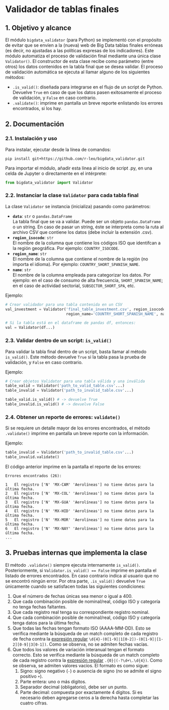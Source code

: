 # Validador de tablas finales

## 1. Objetivo y alcance

El módulo `bigdata_validator` (para Python) se implementó con el propósito de evitar que se envíen a la (nueva) web de Big Data tablas finales erróneas (es decir, no ajustadas a las políticas expresas de los indicadores). Este módulo automatiza el proceso de validación final mediante una única clase `Validator()`. El constructor de esta clase recibe como parámetro (entre otros) los datos contenidos en la tabla final que se desea validar. El proceso de validación automática se ejecuta al llamar alguno de los siguientes métodos:

* `.is_valid()`: diseñada para integrarse en el flujo de un script de Python. Devuelve `True` en caso de que los datos pasen exitosamente el proceso de validación, y `False` en caso contrario.
* `.validate()`: imprime en pantalla un breve reporte enlistando los errores encontrados, si los hay.

## 2. Documentación

### 2.1. Instalación y uso

Para instalar, ejecutar desde la línea de comandos:

```
pip install git+https://github.com/r-leo/bigdata_validator.git
```

Para importar el módulo, añadir esta línea al inicio de script .py, en una celda de Jupyter o directamente en el intérprete:

```python
from bigdata_validator import Validator
```

### 2.2. Instanciar la clase `Validator` para cada tabla final

La clase `Validator` se instancia (inicializa) pasando como parámetros:

* **`data`**: `str` o `pandas.DataFrame`</br>
La tabla final que se va a validar. Puede ser un objeto `pandas.DataFrame` o un string. En caso de pasar un string, éste se interpreta como la ruta al archivo CSV que contiene los datos (debe incluir la extensión .csv).
* **`region_isocode`**: `str`</br>
El nombre de la columna que contiene los códigos ISO que identifcan a la región geográfica. Por ejemplo: `COUNTRY_ISOCODE`.
* **`region_name`**: `str`</br>
El nombre de la columna que contiene el nombre de la región (no importa el idioma). Por ejemplo: `COUNTRY_SHORT_SPANISH_NAME`.
* **`name`**: `str`</br>
El nombre de la columna empleada para categorizar los datos. Por ejemplo: en el caso de consumo de alta frecuencia, `SHORT_SPANISH_NAME`; en el caso de actividad sectorial, `SUBSECTOR_SHORT_SPA`, etc.

Ejemplo:

```python
# Crear validador para una tabla contenida en un CSV
val_investment = Validator('final_table_investment.csv', region_isocode='COUNTRY_ISOCODE',
                           region_name='COUNTRY_SHORT_SPANISH_NAME', name='SHORT_SPANISH_NAME')

# Si la tabla está en el dataframe de pandas df, entonces:
val = Validator(df...)
```

### 2.3. Validar dentro de un script: `is_valid()`

Para validar la tabla final dentro de un script, basta llamar al método `is_valid()`. Este método devuelve `True` si la tabla pasa la prueba de validación, y `False` en caso contrario.

Ejemplo:

```python
# Crear objetos Validator para una tabla válida y una inválida
table_valid = Validator('path_to_valid_table.csv'...)
table_invalid = Validator('path_to_invalid_table.csv'...)

table_valid.is_valid() # -> devuelve True
table_invalid.is_valid() # -> devuelve False
```

### 2.4. Obtener un reporte de errores: `validate()`

Si se requiere un detalle mayor de los errores encontrados, el método `.validate()` imprime en pantalla un breve reporte con la información.

Ejemplo:

```python
table_invalid = Validator('path_to_invalid_table.csv'...)
table_invalid.validate()
```

El código anterior imprime en la pantalla el reporte de los errores:

```
Errores encontrados (26):

1	El registro ['N' 'MX-CAM' 'Aerolíneas'] no tiene datos para la última fecha.
2	El registro ['N' 'MX-COL' 'Aerolíneas'] no tiene datos para la última fecha.
3	El registro ['N' 'MX-GUA' 'Aerolíneas'] no tiene datos para la última fecha.
4	El registro ['N' 'MX-HID' 'Aerolíneas'] no tiene datos para la última fecha.
5	El registro ['N' 'MX-MOR' 'Aerolíneas'] no tiene datos para la última fecha.
6	El registro ['N' 'MX-NAY' 'Aerolíneas'] no tiene datos para la última fecha.
...
```

## 3. Pruebas internas que implementa la clase

El método `.validate()` siempre ejecuta internamente `is_valid()`. Posteriormente, si `Validator.is_valid() == False` imprime en pantalla el listado de errores encontrados. En caso contrario indica al usuario que no se encontró ningún error. Por otra parte, `.is_valid()` devuelve `True` únicamente cuando se satisfacen todas las siguientes condiciones:

1. Que el número de fechas únicas sea menor o igual a 400.
1. Que cada combinación posible de nominal/real, código ISO y categoría no tenga fechas faltantes.
1. Que cada registro real tenga su correspondiente registro nominal.
1. Que cada combinación posible de nominal/real, código ISO y categoría tenga datos para la última fecha.
1. Que todas las fechas tengan formato ISO (AAAA-MM-DD). Esto se verifica mediante la búsqueda de un match completo de cada registro de fecha contra la [expresión regular](https://regex101.com/r/0jtIVD/1) `\d{4}-(0[1-9]|1[0-2])-(0[1-9]|[1-2][0-9]|3[0-1])`. Como se observa, no se admiten fechas vacías.
1. Que todos los valores de variación interanual tengan el formato correcto. Esto se verifica mediante la búsqueda de un match completo de cada registro contra la [expresión regular](https://regex101.com/r/U4L5uF/1) `.{0}|(-?\d+\.\d{4})`. Como se observa, se admiten valores vacíos. El formato es como sigue:
   1. Signo: signo negativo (`-`) o ausencia de signo (no se admite el signo positivo `+`).
   1. Parte entera: uno o más dígitos.
   1. Separador decimal (obligatorio), debe ser un punto.
   1. Parte decimal: compuesta por exactamente 4 dígitos. Si es necesario deben agregarse ceros a la derecha hasta completar las cuatro cifras.

